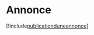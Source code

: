 # Annonce

[!include[publicationduneannonce](annonce.publicationduneannonce.autogen.md)]



































































